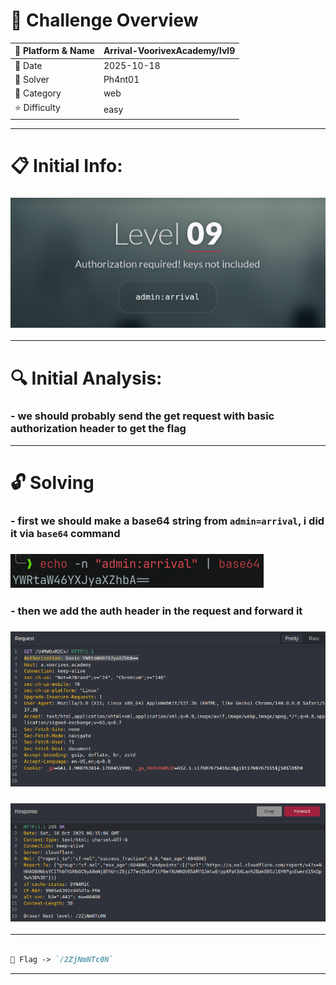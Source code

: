 #  📌 Challenge Overview

| 🧩 Platform & Name | Arrival-VoorivexAcademy/lvl9 |
| ------------------ | ---------------------------- |
| 📅 Date            | 2025-10-18                   |
| 👾 Solver          | Ph4nt01                      |
| 🔰 Category        | web                          |
| ⭐ Difficulty       | easy                         |

---

# 📋 Initial Info:

### ![img](./imgs/lvl9.png)

---

# 🔍 Initial Analysis:

### - we should probably send the get request with basic authorization header to get the flag

---

# 🔓 Solving

### - first we should make a base64 string from `admin=arrival`, i did it via `base64` command
### ![img](./imgs/lvl9-1.png)
### - then we add the auth header in the request and forward it
### ![img](./imgs/lvl9-2.png)
### ![img](./imgs/lvl9-3.png)

---

```markdown

🚩 Flag -> `/2ZjNmNTc0N`

```

---
